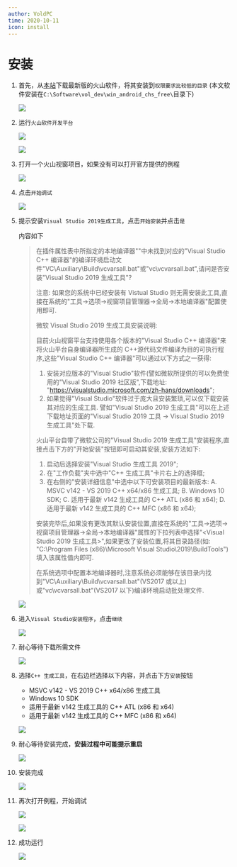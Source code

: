 ```yaml
---
author: VoldPC
time: 2020-10-11
icon: install
---
```


# 安装

1.  首先，从[本站](/starter/release/)下载最新版的火山软件，将其安装到`权限要求比较低的目录` (本文软件安装在`C:\Software\vol_dev\win_android_chs_free\`目录下)

    ![](https://static.voldpc.coolbian.com/assets/images/starter/install/04.png)

2.  运行`火山软件开发平台`

    ![](https://static.voldpc.coolbian.com/assets/images/starter/install/02.png)

    ![](https://static.voldpc.coolbian.com/assets/images/starter/install/01.png)

3.  打开一个火山视窗项目，如果没有可以打开官方提供的例程

    ![](https://static.voldpc.coolbian.com/assets/images/starter/install/3.png)

4.  点击`开始调试`

    ![](https://static.voldpc.coolbian.com/assets/images/starter/install/4.png)

5.  提示安装`Visual Studio 2019生成工具`，点击`开始安装`并点击`是`

    内容如下

    > 在插件属性表中所指定的本地编译器""中未找到对应的"Visual Studio C++ 编译器"的编译环境启动文件"VC\Auxiliary\Build\vcvarsall.bat"或"vc\vcvarsall.bat",请问是否安装"Visual Studio 2019 生成工具"?
    >
    > 注意: 如果您的系统中已经安装有 Vistual Studio 则无需安装此工具,直接在系统的"工具->选项->视窗项目管理器->全局->本地编译器"配置使用即可.
    >
    > 微软 Visual Studio 2019 生成工具安装说明:
    >
    > 目前火山视窗平台支持使用各个版本的"Visual Studio C++ 编译器"来将火山平台自身编译器所生成的 C++源代码文件编译为目的可执行程序,这些"Visual Studio C++ 编译器"可以通过以下方式之一获得:
    >
    > 1. 安装对应版本的"Visual Studio"软件(譬如微软所提供的可以免费使用的"Visual Studio 2019 社区版",下载地址: "https://visualstudio.microsoft.com/zh-hans/downloads";
    > 2. 如果觉得"Visual Studio"软件过于庞大且安装繁琐,可以仅下载安装其对应的生成工具. 譬如"Visual Studio 2019 生成工具"可以在上述下载地址页面的"Visual Studio 2019 工具 -> Visual Studio 2019 生成工具"处下载.
    >
    > 火山平台自带了微软公司的"Visual Studio 2019 生成工具"安装程序,直接点击下方的"开始安装"按钮即可启动其安装,安装方法如下:
    >
    > 1. 启动后选择安装"Visual Studio 生成工具 2019";
    > 2. 在"工作负载"夹中选中"C++ 生成工具"卡片右上的选择框;
    > 3. 在右侧的"安装详细信息"中选中以下可安装项目的最新版本:
    >    A. MSVC v142 - VS 2019 C++ x64/x86 生成工具;
    >    B. Windows 10 SDK;
    >    C. 适用于最新 v142 生成工具的 C++ ATL (x86 和 x64);
    >    D. 适用于最新 v142 生成工具的 C++ MFC (x86 和 x64);
    >
    > 安装完毕后,如果没有更改其默认安装位置,直接在系统的"工具->选项->视窗项目管理器->全局->本地编译器"属性的下拉列表中选择"<Visual Studio 2019 生成工具>",如果更改了安装位置,将其目录路径(如: "C:\Program Files (x86)\Microsoft Visual Studio\2019\BuildTools")填入该属性值内即可.
    >
    > 在系统选项中配置本地编译器时,注意系统必须能够在该目录内找到"VC\Auxiliary\Build\vcvarsall.bat"(VS2017 或以上)或"vc\vcvarsall.bat"(VS2017 以下)编译环境启动批处理文件.

    ![](https://static.voldpc.coolbian.com/assets/images/starter/install/5.png)

6.  进入`Visual Studio安装程序`，点击`继续`

    ![](https://static.voldpc.coolbian.com/assets/images/starter/install/6.png)

7.  耐心等待下载所需文件

    ![](https://static.voldpc.coolbian.com/assets/images/starter/install/7.png)

8.  选择`C++ 生成工具`，在右边栏选择以下内容，并点击下方`安装`按钮

    - MSVC v142 - VS 2019 C++ x64/x86 生成工具
    - Windows 10 SDK
    - 适用于最新 v142 生成工具的 C++ ATL (x86 和 x64)
    - 适用于最新 v142 生成工具的 C++ MFC (x86 和 x64)

    ![](https://static.voldpc.coolbian.com/assets/images/starter/install/8.png)

9.  耐心等待安装完成，**安装过程中可能提示重启**

    ![](https://static.voldpc.coolbian.com/assets/images/starter/install/9.png)

10. 安装完成

    ![](https://static.voldpc.coolbian.com/assets/images/starter/install/10.png)

11. 再次打开例程，开始调试

    ![](https://static.voldpc.coolbian.com/assets/images/starter/install/4.png)

    ![](https://static.voldpc.coolbian.com/assets/images/starter/install/11.png)

12. 成功运行

    ![](https://static.voldpc.coolbian.com/assets/images/starter/install/12.png)
